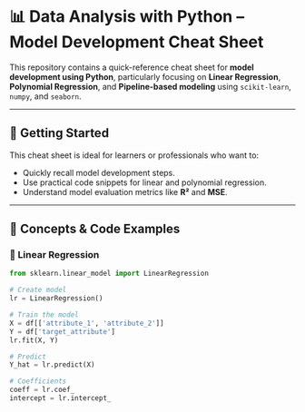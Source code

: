 # 📊 Data Analysis with Python – Model Development Cheat Sheet

This repository contains a quick-reference cheat sheet for **model development using Python**, particularly focusing on **Linear Regression**, **Polynomial Regression**, and **Pipeline-based modeling** using `scikit-learn`, `numpy`, and `seaborn`.

---

## 🚀 Getting Started

This cheat sheet is ideal for learners or professionals who want to:
- Quickly recall model development steps.
- Use practical code snippets for linear and polynomial regression.
- Understand model evaluation metrics like **R²** and **MSE**.

---

## 🧠 Concepts & Code Examples

### 🔹 Linear Regression

```python
from sklearn.linear_model import LinearRegression

# Create model
lr = LinearRegression()

# Train the model
X = df[['attribute_1', 'attribute_2']]
Y = df['target_attribute']
lr.fit(X, Y)

# Predict
Y_hat = lr.predict(X)

# Coefficients
coeff = lr.coef_
intercept = lr.intercept_


